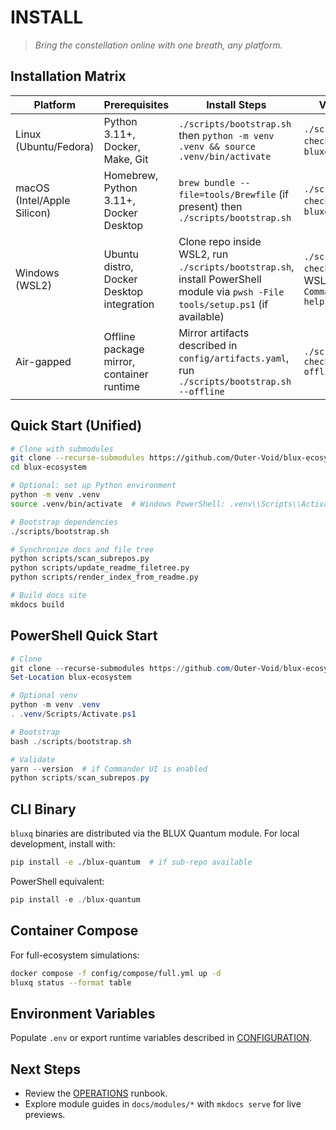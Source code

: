 # INSTALL

> *Bring the constellation online with one breath, any platform.*

## Installation Matrix
| Platform | Prerequisites | Install Steps | Verification |
| --- | --- | --- | --- |
| Linux (Ubuntu/Fedora) | Python 3.11+, Docker, Make, Git | `./scripts/bootstrap.sh` then `python -m venv .venv && source .venv/bin/activate` | `./scripts/health-check.sh` and `bluxq --version` |
| macOS (Intel/Apple Silicon) | Homebrew, Python 3.11+, Docker Desktop | `brew bundle --file=tools/Brewfile` (if present) then `./scripts/bootstrap.sh` | `./scripts/health-check.sh` and `bluxq doctor` |
| Windows (WSL2) | Ubuntu distro, Docker Desktop integration | Clone repo inside WSL2, run `./scripts/bootstrap.sh`, install PowerShell module via `pwsh -File tools/setup.ps1` (if available) | `./scripts/health-check.sh` inside WSL and `pwsh -Command "bluxq --help"` |
| Air-gapped | Offline package mirror, container runtime | Mirror artifacts described in `config/artifacts.yaml`, run `./scripts/bootstrap.sh --offline` | `./scripts/health-check.sh --offline` |

## Quick Start (Unified)
```bash
# Clone with submodules
git clone --recurse-submodules https://github.com/Outer-Void/blux-ecosystem.git
cd blux-ecosystem

# Optional: set up Python environment
python -m venv .venv
source .venv/bin/activate  # Windows PowerShell: .venv\\Scripts\\Activate.ps1

# Bootstrap dependencies
./scripts/bootstrap.sh

# Synchronize docs and file tree
python scripts/scan_subrepos.py
python scripts/update_readme_filetree.py
python scripts/render_index_from_readme.py

# Build docs site
mkdocs build
```

## PowerShell Quick Start
```powershell
# Clone
git clone --recurse-submodules https://github.com/Outer-Void/blux-ecosystem.git
Set-Location blux-ecosystem

# Optional venv
python -m venv .venv
. .venv/Scripts/Activate.ps1

# Bootstrap
bash ./scripts/bootstrap.sh

# Validate
yarn --version  # if Commander UI is enabled
python scripts/scan_subrepos.py
```

## CLI Binary
`bluxq` binaries are distributed via the BLUX Quantum module. For local development, install with:
```bash
pip install -e ./blux-quantum  # if sub-repo available
```
PowerShell equivalent:
```powershell
pip install -e ./blux-quantum
```

## Container Compose
For full-ecosystem simulations:
```bash
docker compose -f config/compose/full.yml up -d
bluxq status --format table
```

## Environment Variables
Populate `.env` or export runtime variables described in [CONFIGURATION](CONFIGURATION.md).

## Next Steps
- Review the [OPERATIONS](OPERATIONS.md) runbook.
- Explore module guides in `docs/modules/*` with `mkdocs serve` for live previews.
